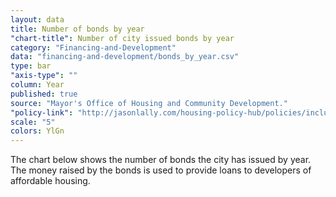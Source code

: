 ```yaml
---
layout: data
title: Number of bonds by year
"chart-title": Number of city issued bonds by year
category: "Financing-and-Development"
data: "financing-and-development/bonds_by_year.csv"
type: bar
"axis-type": ""
column: Year
published: true
source: "Mayor's Office of Housing and Community Development."
"policy-link": "http://jasonlally.com/housing-policy-hub/policies/inclusionary-housing/"
scale: "5"
colors: YlGn
---
```


The chart below shows the number of bonds the city has issued by year. The money raised by the bonds is used to provide loans to developers of affordable housing.